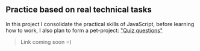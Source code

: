## Practice based on real technical tasks 

In this project I consolidate the practical skills of JavaScript, before learning how to work, I also plan to form a pet-project: ["Quiz questions"](#) 

>Link coming soon =)